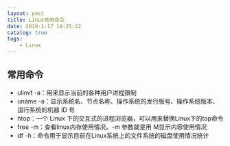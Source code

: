 ```yaml
---
layout: post
title: Linux常用命令
date: 2019-1-17 10:25:22
catalog: true
tags:
    - Linux
---
```


## 常用命令

- ulimit -a：用来显示当前的各种用户进程限制
- uname -a：显示系统名、节点名称、操作系统的发行版号、操作系统版本、运行系统的机器 ID 号
- htop：一个 Linux 下的交互式的进程浏览器，可以用来替换Linux下的top命令
- free -m：查看linux内存使用情况。-m 参数就是用 M显示内容使用情况
- df -h：命令用于显示目前在Linux系统上的文件系统的磁盘使用情况统计